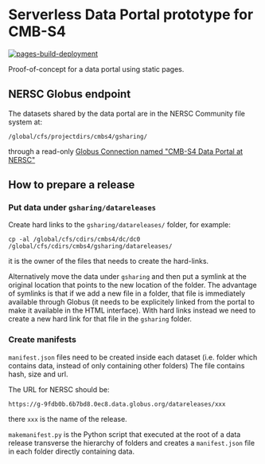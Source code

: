 #  Serverless Data Portal prototype for CMB-S4

[![pages-build-deployment](https://github.com/CMB-S4/serverless-data-portal-cmb-s4/actions/workflows/pages/pages-build-deployment/badge.svg)](https://github.com/CMB-S4/serverless-data-portal-cmb-s4/actions/workflows/pages/pages-build-deployment)

Proof-of-concept for a data portal using static pages.

## NERSC Globus endpoint

The datasets shared by the data portal are in the NERSC Community file system at:

    /global/cfs/projectdirs/cmbs4/gsharing/

through a read-only [Globus Connection named "CMB-S4 Data Portal at NERSC"](https://app.globus.org/file-manager/collections/c9dc477a-3db5-4946-874d-a5dc7efcabcf/)

## How to prepare a release

### Put data under `gsharing/datareleases`

Create hard links to the `gsharing/datareleases/` folder, for example:

    cp -al /global/cfs/cdirs/cmbs4/dc/dc0 /global/cfs/cdirs/cmbs4/gsharing/datareleases/

it is the owner of the files that needs to create the hard-links.

Alternatively move the data under `gsharing` and then put a symlink at the original location that points to the new location of the folder.
The advantage of symlinks is that if we add a new file in a folder, that file is immediately available through Globus (it needs to be explicitely linked from the portal to make it available in the HTML interface). With hard links instead we need to create a new hard link for that file in the `gsharing` folder.

### Create manifests

`manifest.json` files need to be created inside each dataset (i.e. folder which contains data, instead of only containing other folders)
The file contains hash, size and url.

The URL for NERSC should be:

    https://g-9fdb0b.6b7bd8.0ec8.data.globus.org/datareleases/xxx

there `xxx` is the name of the release.

`makemanifest.py` is the Python script that executed at the root of a data release transverse the hierarchy of folders and creates a `manifest.json` file in each folder directly containing data.
